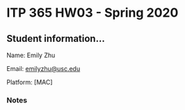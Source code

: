 # ITP 365 HW03 - Spring 2020 #

## Student information... ##
Name: Emily Zhu

Email: emilyzhu@usc.edu

Platform: [MAC]

### Notes ###
